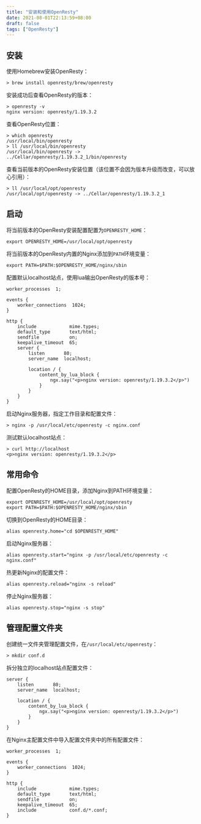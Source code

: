 ```yaml
---
title: "安装和使用OpenResty"
date: 2021-08-01T22:13:59+08:00
draft: false
tags: ["OpenResty"]
---
```


## 安装

使用Homebrew安装OpenResty：

```
> brew install openresty/brew/openresty
```

安装成功后查看OpenResty的版本：

```
> openresty -v
nginx version: openresty/1.19.3.2
```

查看OpenResty位置：

```
> which openresty
/usr/local/bin/openresty
> ll /usr/local/bin/openresty
/usr/local/bin/openresty -> ../Cellar/openresty/1.19.3.2_1/bin/openresty
```

查看当前版本的OpenResty安装位置（该位置不会因为版本升级而改变，可以放心引用）：

```
> ll /usr/local/opt/openresty
/usr/local/opt/openresty -> ../Cellar/openresty/1.19.3.2_1
```



## 启动

将当前版本的OpenResty安装配置配置为`OPENRESTY_HOME`：

```
export OPENRESTY_HOME=/usr/local/opt/openresty
```

将当前版本的OpenResty内置的Nginx添加到`PATH`环境变量：

```
export PATH=$PATH:$OPENRESTY_HOME/nginx/sbin
```

配置默认localhost站点，使用lua输出OpenResty的版本号：

```
worker_processes  1;

events {
    worker_connections  1024;
}

http {
    include            mime.types;
    default_type       text/html;
    sendfile           on;
    keepalive_timeout  65;
    server {
        listen       80;
        server_name  localhost;

        location / {
            content_by_lua_block {
                ngx.say("<p>nginx version: openresty/1.19.3.2</p>")
            }
        }
    }
}
```

启动Nginx服务器，指定工作目录和配置文件：

```
> nginx -p /usr/local/etc/openresty -c nginx.conf
```

测试默认localhost站点：

```
> curl http://localhost
<p>nginx version: openresty/1.19.3.2</p>
```



## 常用命令

配置OpenResty的HOME目录，添加Nginx到PATH环境变量：

```
export OPENRESTY_HOME=/usr/local/opt/openresty
export PATH=$PATH:$OPENRESTY_HOME/nginx/sbin
```

切换到OpenResty的HOME目录：

```
alias openresty.home="cd $OPENRESTY_HOME"
```

启动Nginx服务器：

```
alias openresty.start="nginx -p /usr/local/etc/openresty -c nginx.conf"
```

热更新Nginx的配置文件：

```
alias openresty.reload="nginx -s reload"
```

停止Nginx服务器：

```
alias openresty.stop="nginx -s stop"
```



## 管理配置文件夹

创建统一文件夹管理配置文件，在`/usr/local/etc/openresty`：

```
> mkdir conf.d
```

拆分独立的localhost站点配置文件：

```
server {
    listen       80;
    server_name  localhost;

    location / {
        content_by_lua_block {
            ngx.say("<p>nginx version: openresty/1.19.3.2</p>")
        }
    }
}
```

在Nginx主配置文件中导入配置文件夹中的所有配置文件：

```
worker_processes  1;

events {
    worker_connections  1024;
}

http {
    include            mime.types;
    default_type       text/html;
    sendfile           on;
    keepalive_timeout  65;
    include            conf.d/*.conf;
}
```











